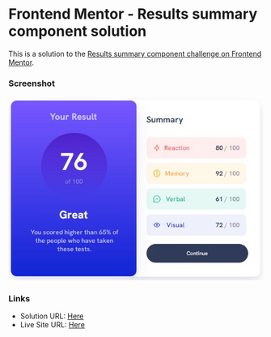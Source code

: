 # Frontend Mentor - Results summary component solution

This is a solution to the [Results summary component challenge on Frontend Mentor](https://www.frontendmentor.io/challenges/results-summary-component-CE_K6s0maV). 

### Screenshot

![](./assets/images/screenshot.JPG)



### Links

- Solution URL: [Here](https://your-solution-url.com)
- Live Site URL: [Here](https://your-live-site-url.com)



